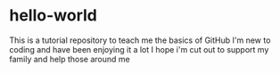 # hello-world
This is a tutorial repository to teach me the basics of GitHub
I'm new to coding and have been enjoying it a lot I hope i'm cut out to support my family and help those around me
